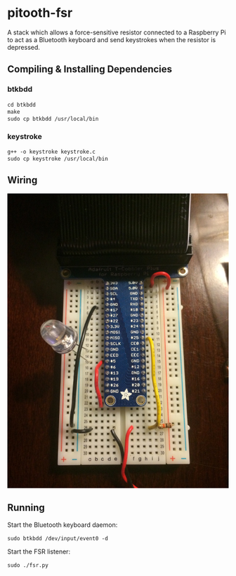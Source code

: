 # pitooth-fsr

A stack which allows a force-sensitive resistor connected to a Raspberry Pi to act as a Bluetooth keyboard and send keystrokes when the resistor is depressed.

## Compiling & Installing Dependencies

### btkbdd

    cd btkbdd
    make
    sudo cp btkbdd /usr/local/bin

### keystroke

    g++ -o keystroke keystroke.c
    sudo cp keystroke /usr/local/bin

## Wiring

![Wiring Diagram](wiring.jpg)

## Running

Start the Bluetooth keyboard daemon:

    sudo btkbdd /dev/input/event0 -d

Start the FSR listener:

    sudo ./fsr.py
